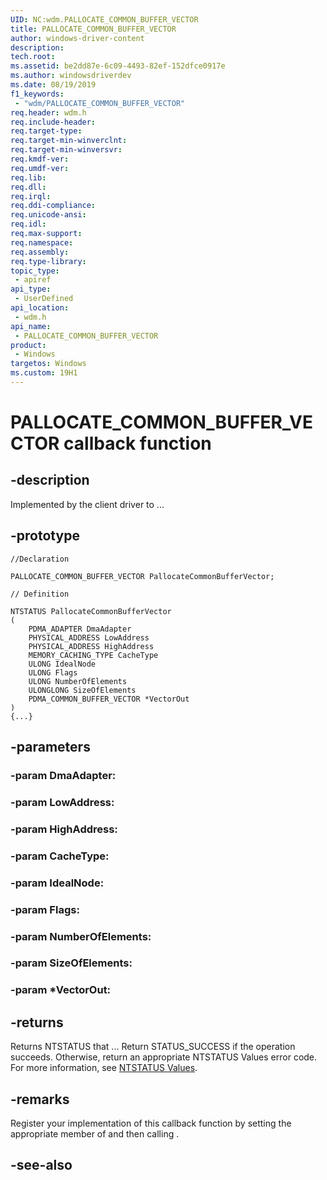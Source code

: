 ```yaml
---
UID: NC:wdm.PALLOCATE_COMMON_BUFFER_VECTOR
title: PALLOCATE_COMMON_BUFFER_VECTOR
author: windows-driver-content
description: 
tech.root:
ms.assetid: be2dd87e-6c09-4493-82ef-152dfce0917e
ms.author: windowsdriverdev
ms.date: 08/19/2019
f1_keywords:
 - "wdm/PALLOCATE_COMMON_BUFFER_VECTOR"
req.header: wdm.h
req.include-header:
req.target-type:
req.target-min-winverclnt:
req.target-min-winversvr:
req.kmdf-ver:
req.umdf-ver:
req.lib:
req.dll:
req.irql: 
req.ddi-compliance:
req.unicode-ansi:
req.idl:
req.max-support:
req.namespace:
req.assembly:
req.type-library: 
topic_type: 
 - apiref
api_type: 
 - UserDefined
api_location: 
 - wdm.h
api_name: 
 - PALLOCATE_COMMON_BUFFER_VECTOR
product: 
 - Windows
targetos: Windows
ms.custom: 19H1
---
```


# PALLOCATE_COMMON_BUFFER_VECTOR callback function

## -description

Implemented by the client driver to ... 

## -prototype

```
//Declaration

PALLOCATE_COMMON_BUFFER_VECTOR PallocateCommonBufferVector; 

// Definition

NTSTATUS PallocateCommonBufferVector 
(
	PDMA_ADAPTER DmaAdapter
	PHYSICAL_ADDRESS LowAddress
	PHYSICAL_ADDRESS HighAddress
	MEMORY_CACHING_TYPE CacheType
	ULONG IdealNode
	ULONG Flags
	ULONG NumberOfElements
	ULONGLONG SizeOfElements
	PDMA_COMMON_BUFFER_VECTOR *VectorOut
)
{...}

```

## -parameters

### -param DmaAdapter: 
### -param LowAddress: 
### -param HighAddress: 
### -param CacheType: 
### -param IdealNode: 
### -param Flags: 
### -param NumberOfElements: 
### -param SizeOfElements: 
### -param *VectorOut: 



## -returns

Returns NTSTATUS that ...
Return STATUS_SUCCESS if the operation succeeds. Otherwise, return an appropriate NTSTATUS Values error code. For more information, see [NTSTATUS Values](https://docs.microsoft.com/windows-hardware/drivers/kernel/ntstatus-values).

## -remarks

Register your implementation of this callback function by setting the appropriate member of <!-- REPLACE ME --> and then calling <!-- REPLACE ME -->.


## -see-also
